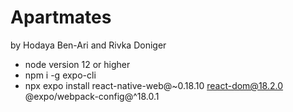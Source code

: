 # Apartmates
by Hodaya Ben-Ari and Rivka Doniger
* node version 12 or higher
* npm i -g expo-cli
* npx expo install react-native-web@~0.18.10 react-dom@18.2.0 @expo/webpack-config@^18.0.1
